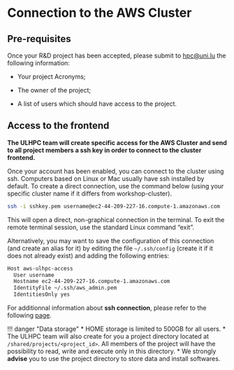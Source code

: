 # Connection to the AWS Cluster

## Pre-requisites

Once your R&D project has been accepted, please submit to hpc@uni.lu the following information:

* Your project Acronyms;

* The owner of the project;

* A list of users which should have access to the project.


## Access to the frontend

**The ULHPC team will create specific access for the AWS Cluster and send to all project members a ssh key in order to connect to the cluster frontend.**

Once your account has been enabled, you can connect to the cluster using ssh. Computers based on Linux or Mac usually have ssh installed by default.
To create a direct connection, use the command below (using your specific cluster name if it differs from workshop-cluster).

```bash
ssh -i sshkey.pem username@ec2-44-209-227-16.compute-1.amazonaws.com
```
This will open a direct, non-graphical connection in the terminal. To exit the remote terminal session, use the standard Linux command “exit”.

Alternatively, you may want to save the configuration of this connection (and create an alias for it) by editing the file `~/.ssh/config` (create it if it does not already exist) and adding the following entries:

```bash
Host aws-ulhpc-access
  User username
  Hostname ec2-44-209-227-16.compute-1.amazonaws.com
  IdentityFile ~/.ssh/aws_admin.pem
  IdentitiesOnly yes
```

For additionnal information about **ssh connection**, please refer to the following [page](../connect/ssh.md).


!!! danger "Data storage"
    * HOME storage is limited to 500GB for all users.
    * The ULHPC team will also create for you a project directory located at `/shared/projects/<project_id>`. All members of the project will have the possibility to read, write and execute only in this directory.
    * We strongly **advise** you to use the project directory to store data and install softwares. 



